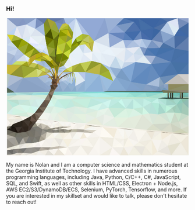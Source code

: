 ### Hi!

[<p align="center"><img src="LowPolyBeach-01.jpg" width="500"/></p>](./LowPolyBeach-01.jpg?raw=true)

My name is Nolan and I am a computer science and mathematics student at the Georgia Institute of Technology. I have advanced skills in numerous programming languages, including Java, Python, C/C++, C#, JavaScript, SQL, and Swift, as well as other skills in HTML/CSS, Electron + Node.js, AWS EC2/S3/DynamoDB/ECS, Selenium, PyTorch, Tensorflow, and more. If you are interested in my skillset and would like to talk, please don't hesitate to reach out!
